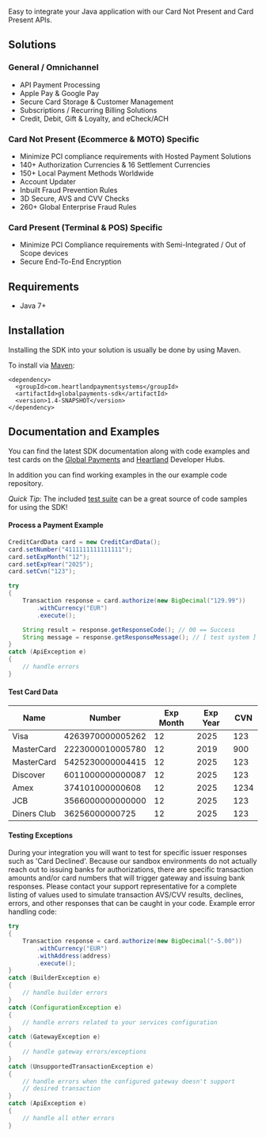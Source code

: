Easy to integrate your Java application with our Card Not Present and Card Present APIs. 

## Solutions

### General / Omnichannel

* API Payment Processing
* Apple Pay & Google Pay
* Secure Card Storage & Customer Management
* Subscriptions / Recurring Billing Solutions
* Credit, Debit, Gift & Loyalty, and eCheck/ACH

### Card Not Present (Ecommerce & MOTO) Specific

* Minimize PCI compliance requirements with Hosted Payment Solutions 
* 140+ Authorization Currencies & 16 Settlement Currencies
* 150+ Local Payment Methods Worldwide
* Account Updater
* Inbuilt Fraud Prevention Rules
* 3D Secure, AVS and CVV Checks
* 260+ Global Enterprise Fraud Rules

### Card Present (Terminal & POS) Specific

* Minimize PCI Compliance requirements with Semi-Integrated / Out of Scope devices
* Secure End-To-End Encryption

## Requirements

- Java 7+

## Installation

Installing the SDK into your solution is usually be done by using Maven.

To install via [Maven](https://maven.apache.org/guides/introduction/introduction-to-dependency-mechanism.html):

```
<dependency>
  <groupId>com.heartlandpaymentsystems</groupId>
  <artifactId>globalpayments-sdk</artifactId>
  <version>1.4-SNAPSHOT</version>
</dependency>
```

## Documentation and Examples

You can find the latest SDK documentation along with code examples and test cards on the [Global Payments](https://developer.realexpayments.com) and [Heartland](https://developer.heartlandpaymentsystems.com/documentation) Developer Hubs.

In addition you can find working examples in the our example code repository.

*Quick Tip*: The included [test suite](https://github.com/globalpayments/java-sdk/tree/master/src/test/java/com/global/api/tests) can be a great source of code samples for using the SDK!

#### Process a Payment Example

```java
CreditCardData card = new CreditCardData();
card.setNumber("4111111111111111");
card.setExpMonth("12");
card.setExpYear("2025");
card.setCvn("123");

try
{
    Transaction response = card.authorize(new BigDecimal("129.99"))
        .withCurrency("EUR")
        .execute();

    String result = response.getResponseCode(); // 00 == Success
    String message = response.getResponseMessage(); // [ test system ] AUTHORISED
}
catch (ApiException e)
{
    // handle errors
}
```

#### Test Card Data

Name        | Number           | Exp Month | Exp Year | CVN
----------- | ---------------- | --------- | -------- | ----
Visa        | 4263970000005262 | 12        | 2025     | 123
MasterCard  | 2223000010005780 | 12        | 2019     | 900
MasterCard  | 5425230000004415 | 12        | 2025     | 123
Discover    | 6011000000000087 | 12        | 2025     | 123
Amex        | 374101000000608  | 12        | 2025     | 1234
JCB         | 3566000000000000 | 12        | 2025     | 123
Diners Club | 36256000000725   | 12        | 2025     | 123

#### Testing Exceptions

During your integration you will want to test for specific issuer responses such as 'Card Declined'. Because our sandbox environments do not actually reach out to issuing banks for authorizations, there are specific transaction amounts and/or card numbers that will trigger gateway and issuing bank responses. Please contact your support representative for a complete listing of values used to simulate transaction AVS/CVV results, declines, errors, and other responses that can be caught in your code. Example error handling code:

```java
try
{
    Transaction response = card.authorize(new BigDecimal("-5.00"))
        .withCurrency("EUR")
        .withAddress(address)
        .execute();
}
catch (BuilderException e)
{
    // handle builder errors
}
catch (ConfigurationException e)
{
    // handle errors related to your services configuration
}
catch (GatewayException e)
{
    // handle gateway errors/exceptions
}
catch (UnsupportedTransactionException e)
{
    // handle errors when the configured gateway doesn't support
    // desired transaction
}
catch (ApiException e)
{
    // handle all other errors
}
```

